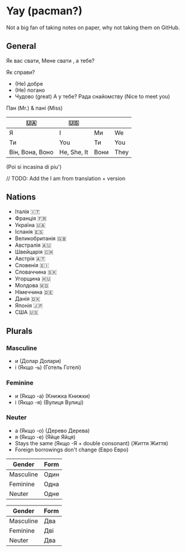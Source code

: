 # Yay (pacman?)
Not a big fan of taking notes on paper, why not taking them on GitHub.

## General
Як вас свати,
Мене свати <name>, а тебе?

Як справи?
- (Не) добре
- (Не) погано
- Чудово (great)
А у тебе?
Рада снайомству (Nice to meet you)

Пан (Mr.) & пані (Miss)

| 🇺🇦 | 🇺🇸 |  |  |
| -- | -- | -- | -- |
| Я  | I | Ми | We |
| Ти | You | Ти | You |
| Він, Вона, Воно | He, She, It | Вони | They |

(Poi si incasina di piu')

// TODO: Add the I am from translation + version
## Nations
- Італія 🇮🇹
- Франція 🇫🇷
- Україна 🇺🇦
- Іспанія 🇪🇸
- Великобританія 🇬🇧
- Австралія 🇦🇺
- Швейцарія 🇨🇭
- Австрія 🇦🇹
- Словенія 🇸🇮
- Словаччина 🇸🇰
- Угорщина 🇭🇺
- Молдова 🇲🇩
- Німеччина 🇩🇪
- Данія 🇩🇰
- Японія 🇯🇵
- США 🇺🇸

## Plurals
### Masculine
+ и (Долар Долари)
+ і (Якщо -ь) (Готель Готелі)
### Feminine
+ и (Якщо -а) (Книжка Книжки)
+ і (Якщо -я) (Вулиця Вулиці)
### Neuter
+ а (Якщо -о) (Дерево Дерева)
+ я (Якщо -е) (Яйце Яйця)
+ Stays the same (Якщо -Я + double consonant) (Життя Життя)
+ Foreign borrowings don't change (Евро Евро)

| Gender | Form |
| -- | -- |
| Masculine | Один |
| Feminine | Одна |
| Neuter | Одне |

| Gender | Form |
| -- | -- |
| Masculine | Два |
| Feminine | Дві |
| Neuter | Два |
